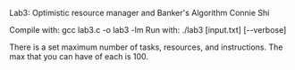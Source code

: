 Lab3: Optimistic resource manager and Banker's Algorithm
Connie Shi

Compile with: gcc lab3.c -o lab3 -lm
Run with: ./lab3 [input.txt] [--verbose]

There is a set maximum number of tasks, resources, and instructions. The max that you can have of each is 100.
